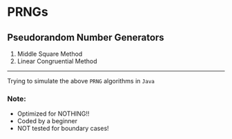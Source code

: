 # PRNGs

## Pseudorandom Number Generators

1. Middle Square Method
2. Linear Congruential Method

--------------------------------------------------------

Trying to simulate the above `PRNG` algorithms in `Java`

### Note:

- Optimized for NOTHING!!
- Coded by a beginner
- NOT tested for boundary cases!
